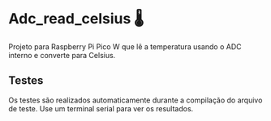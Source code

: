 # Adc_read_celsius 🌡️

Projeto para Raspberry Pi Pico W que lê a temperatura usando o ADC interno e converte para Celsius.

## Testes

Os testes são realizados automaticamente durante a compilação do arquivo de teste. Use um terminal serial para ver os resultados.
